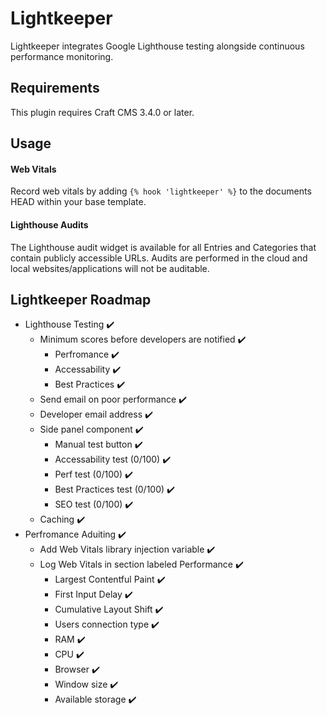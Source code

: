 # Lightkeeper

Lightkeeper integrates Google Lighthouse testing alongside continuous performance monitoring.

## Requirements

This plugin requires Craft CMS 3.4.0 or later.

## Usage

#### Web Vitals

Record web vitals by adding `{% hook 'lightkeeper' %}` to the documents HEAD within your base template.

#### Lighthouse Audits

The Lighthouse audit widget is available for all Entries and Categories that contain publicly accessible URLs. Audits are performed in the cloud and local websites/applications will not be auditable.

## Lightkeeper Roadmap

* Lighthouse Testing ✔️
    * Minimum scores before developers are notified ✔️
        * Perfromance ✔️
        * Accessability ✔️
        * Best Practices ✔️
    * Send email on poor performance ✔️
    * Developer email address ✔️
    * Side panel component ✔️
        * Manual test button ✔️
        * Accessability test (0/100) ✔️
        * Perf test (0/100) ✔️
        * Best Practices test (0/100) ✔️
        * SEO test (0/100) ✔️
    * Caching ✔️
* Perfromance Aduiting ✔️
    * Add Web Vitals library injection variable ✔️
    * Log Web Vitals in section labeled Performance ✔️
        * Largest Contentful Paint ✔️
        * First Input Delay ✔️
        * Cumulative Layout Shift ✔️
        * Users connection type ✔️
        * RAM ✔️
        * CPU ✔️
        * Browser ✔️
        * Window size ✔️
        * Available storage ✔️
